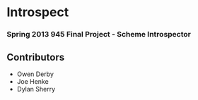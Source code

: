 Introspect
==========

### Spring 2013 945 Final Project - Scheme Introspector

## Contributors
- Owen Derby
- Joe Henke
- Dylan Sherry
